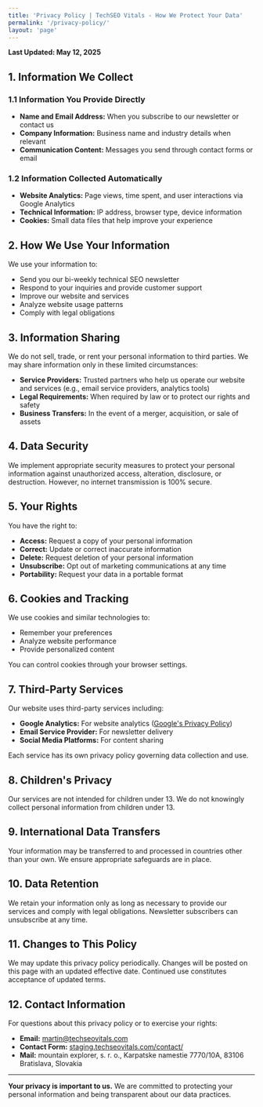 ```yaml
---
title: 'Privacy Policy | TechSEO Vitals - How We Protect Your Data'
permalink: '/privacy-policy/'
layout: 'page'
---
```


**Last Updated: May 12, 2025**

## 1. Information We Collect

### 1.1 Information You Provide Directly

- **Name and Email Address:** When you subscribe to our newsletter or contact us
- **Company Information:** Business name and industry details when relevant
- **Communication Content:** Messages you send through contact forms or email

### 1.2 Information Collected Automatically

- **Website Analytics:** Page views, time spent, and user interactions via Google Analytics
- **Technical Information:** IP address, browser type, device information
- **Cookies:** Small data files that help improve your experience

## 2. How We Use Your Information

We use your information to:

- Send you our bi-weekly technical SEO newsletter
- Respond to your inquiries and provide customer support
- Improve our website and services
- Analyze website usage patterns
- Comply with legal obligations

## 3. Information Sharing

We do not sell, trade, or rent your personal information to third parties. We may share information only in these limited circumstances:

- **Service Providers:** Trusted partners who help us operate our website and services (e.g., email service providers, analytics tools)
- **Legal Requirements:** When required by law or to protect our rights and safety
- **Business Transfers:** In the event of a merger, acquisition, or sale of assets

## 4. Data Security

We implement appropriate security measures to protect your personal information against unauthorized access, alteration, disclosure, or destruction. However, no internet transmission is 100% secure.

## 5. Your Rights

You have the right to:

- **Access:** Request a copy of your personal information
- **Correct:** Update or correct inaccurate information
- **Delete:** Request deletion of your personal information
- **Unsubscribe:** Opt out of marketing communications at any time
- **Portability:** Request your data in a portable format

## 6. Cookies and Tracking

We use cookies and similar technologies to:

- Remember your preferences
- Analyze website performance
- Provide personalized content

You can control cookies through your browser settings.

## 7. Third-Party Services

Our website uses third-party services including:

- **Google Analytics:** For website analytics ([Google's Privacy Policy](https://policies.google.com/privacy))
- **Email Service Provider:** For newsletter delivery
- **Social Media Platforms:** For content sharing

Each service has its own privacy policy governing data collection and use.

## 8. Children's Privacy

Our services are not intended for children under 13. We do not knowingly collect personal information from children under 13.

## 9. International Data Transfers

Your information may be transferred to and processed in countries other than your own. We ensure appropriate safeguards are in place.

## 10. Data Retention

We retain your information only as long as necessary to provide our services and comply with legal obligations. Newsletter subscribers can unsubscribe at any time.

## 11. Changes to This Policy

We may update this privacy policy periodically. Changes will be posted on this page with an updated effective date. Continued use constitutes acceptance of updated terms.

## 12. Contact Information

For questions about this privacy policy or to exercise your rights:

- **Email:** [martin@techseovitals.com](mailto:martin@techseovitals.com)
- **Contact Form:** [staging.techseovitals.com/contact/](/contact/)
- **Mail:** mountain explorer, s. r. o., Karpatske namestie 7770/10A, 83106 Bratislava, Slovakia

---

**Your privacy is important to us.** We are committed to protecting your personal information and being transparent about our data practices.
